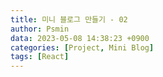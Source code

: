 ```yaml
---
title: 미니 블로그 만들기 - 02
author: Psmin
data: 2023-05-08 14:38:23 +0900
categories: [Project, Mini Blog]
tags: [React]
---
```


##
